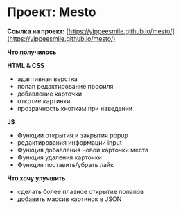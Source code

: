 # Проект: Mesto

**Ссылка на проект:**
[https://yippeesmile.github.io/mesto/](https://yippeesmile.github.io/mesto/) 

**Что получилось**

**HTML & CSS**

* адаптивная верстка 
* попап редактирование профиля
* добавление карточки 
* откртие картинки
* прозрачность кнопкам при наведении

**JS**
* Функции открытия и закрытия popup
* редактирования информации input
* Функция добавления новой карточки места
* Функция удаления карточки
* Функция поставить/убрать лайк

**Что хочу улучшить**

* сделать более плавное открытие попапов 
* добавить массив картинок в JSON

